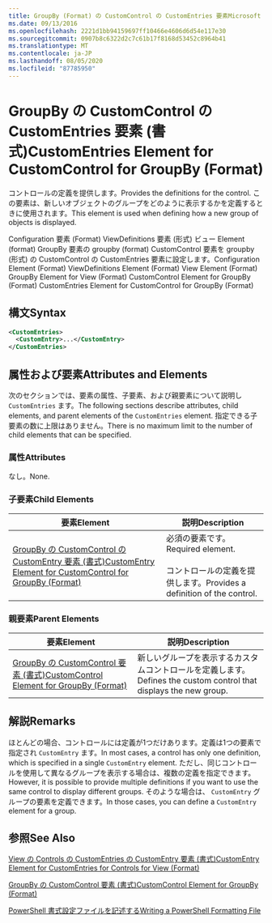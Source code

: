 ```yaml
---
title: GroupBy (Format) の CustomControl の CustomEntries 要素Microsoft Docs
ms.date: 09/13/2016
ms.openlocfilehash: 2221d1bb94159697ff10466e4606d6d54e117e30
ms.sourcegitcommit: 0907b8c6322d2c7c61b17f8168d53452c8964b41
ms.translationtype: MT
ms.contentlocale: ja-JP
ms.lasthandoff: 08/05/2020
ms.locfileid: "87785950"
---
```

# <a name="customentries-element-for-customcontrol-for-groupby-format"></a><span data-ttu-id="aa19a-102">GroupBy の CustomControl の CustomEntries 要素 (書式)</span><span class="sxs-lookup"><span data-stu-id="aa19a-102">CustomEntries Element for CustomControl for GroupBy (Format)</span></span>

<span data-ttu-id="aa19a-103">コントロールの定義を提供します。</span><span class="sxs-lookup"><span data-stu-id="aa19a-103">Provides the definitions for the control.</span></span> <span data-ttu-id="aa19a-104">この要素は、新しいオブジェクトのグループをどのように表示するかを定義するときに使用されます。</span><span class="sxs-lookup"><span data-stu-id="aa19a-104">This element is used when defining how a new group of objects is displayed.</span></span>

<span data-ttu-id="aa19a-105">Configuration 要素 (Format) ViewDefinitions 要素 (形式) ビュー Element (format) GroupBy 要素の groupby (format) CustomControl 要素を groupby (形式) の CustomControl の CustomEntries 要素に設定します。</span><span class="sxs-lookup"><span data-stu-id="aa19a-105">Configuration Element (Format) ViewDefinitions Element (Format) View Element (Format) GroupBy Element for View (Format) CustomControl Element for GroupBy (Format) CustomEntries Element for CustomControl for GroupBy (Format)</span></span>

## <a name="syntax"></a><span data-ttu-id="aa19a-106">構文</span><span class="sxs-lookup"><span data-stu-id="aa19a-106">Syntax</span></span>

```xml
<CustomEntries>
  <CustomEntry>...</CustomEntry>
</CustomEntries>
```

## <a name="attributes-and-elements"></a><span data-ttu-id="aa19a-107">属性および要素</span><span class="sxs-lookup"><span data-stu-id="aa19a-107">Attributes and Elements</span></span>

<span data-ttu-id="aa19a-108">次のセクションでは、要素の属性、子要素、および親要素について説明し `CustomEntries` ます。</span><span class="sxs-lookup"><span data-stu-id="aa19a-108">The following sections describe attributes, child elements, and parent elements of the `CustomEntries` element.</span></span> <span data-ttu-id="aa19a-109">指定できる子要素の数に上限はありません。</span><span class="sxs-lookup"><span data-stu-id="aa19a-109">There is no maximum limit to the number of child elements that can be specified.</span></span>

### <a name="attributes"></a><span data-ttu-id="aa19a-110">属性</span><span class="sxs-lookup"><span data-stu-id="aa19a-110">Attributes</span></span>

<span data-ttu-id="aa19a-111">なし。</span><span class="sxs-lookup"><span data-stu-id="aa19a-111">None.</span></span>

### <a name="child-elements"></a><span data-ttu-id="aa19a-112">子要素</span><span class="sxs-lookup"><span data-stu-id="aa19a-112">Child Elements</span></span>

|<span data-ttu-id="aa19a-113">要素</span><span class="sxs-lookup"><span data-stu-id="aa19a-113">Element</span></span>|<span data-ttu-id="aa19a-114">説明</span><span class="sxs-lookup"><span data-stu-id="aa19a-114">Description</span></span>|
|-------------|-----------------|
|[<span data-ttu-id="aa19a-115">GroupBy の CustomControl の CustomEntry 要素 (書式)</span><span class="sxs-lookup"><span data-stu-id="aa19a-115">CustomEntry Element for CustomControl for GroupBy (Format)</span></span>](./customentry-element-for-customcontrol-for-groupby-format.md)|<span data-ttu-id="aa19a-116">必須の要素です。</span><span class="sxs-lookup"><span data-stu-id="aa19a-116">Required element.</span></span><br /><br /> <span data-ttu-id="aa19a-117">コントロールの定義を提供します。</span><span class="sxs-lookup"><span data-stu-id="aa19a-117">Provides a definition of the control.</span></span>|

### <a name="parent-elements"></a><span data-ttu-id="aa19a-118">親要素</span><span class="sxs-lookup"><span data-stu-id="aa19a-118">Parent Elements</span></span>

|<span data-ttu-id="aa19a-119">要素</span><span class="sxs-lookup"><span data-stu-id="aa19a-119">Element</span></span>|<span data-ttu-id="aa19a-120">説明</span><span class="sxs-lookup"><span data-stu-id="aa19a-120">Description</span></span>|
|-------------|-----------------|
|[<span data-ttu-id="aa19a-121">GroupBy の CustomControl 要素 (書式)</span><span class="sxs-lookup"><span data-stu-id="aa19a-121">CustomControl Element for GroupBy (Format)</span></span>](./customcontrol-element-for-groupby-format.md)|<span data-ttu-id="aa19a-122">新しいグループを表示するカスタムコントロールを定義します。</span><span class="sxs-lookup"><span data-stu-id="aa19a-122">Defines the custom control that displays the new group.</span></span>|

## <a name="remarks"></a><span data-ttu-id="aa19a-123">解説</span><span class="sxs-lookup"><span data-stu-id="aa19a-123">Remarks</span></span>

<span data-ttu-id="aa19a-124">ほとんどの場合、コントロールには定義が1つだけあります。定義は1つの要素で指定され `CustomEntry` ます。</span><span class="sxs-lookup"><span data-stu-id="aa19a-124">In most cases, a control has only one definition, which is specified in a single `CustomEntry` element.</span></span> <span data-ttu-id="aa19a-125">ただし、同じコントロールを使用して異なるグループを表示する場合は、複数の定義を指定できます。</span><span class="sxs-lookup"><span data-stu-id="aa19a-125">However, it is possible to provide multiple definitions if you want to use the same control to display different groups.</span></span> <span data-ttu-id="aa19a-126">そのような場合は、 `CustomEntry` グループの要素を定義できます。</span><span class="sxs-lookup"><span data-stu-id="aa19a-126">In those cases, you can define a `CustomEntry` element for a group.</span></span>

## <a name="see-also"></a><span data-ttu-id="aa19a-127">参照</span><span class="sxs-lookup"><span data-stu-id="aa19a-127">See Also</span></span>

[<span data-ttu-id="aa19a-128">View の Controls の CustomEntries の CustomEntry 要素 (書式)</span><span class="sxs-lookup"><span data-stu-id="aa19a-128">CustomEntry Element for CustomEntries for Controls for View (Format)</span></span>](./customentry-element-for-customentries-for-controls-for-view-format.md)

[<span data-ttu-id="aa19a-129">GroupBy の CustomControl 要素 (書式)</span><span class="sxs-lookup"><span data-stu-id="aa19a-129">CustomControl Element for GroupBy (Format)</span></span>](./customcontrol-element-for-groupby-format.md)

[<span data-ttu-id="aa19a-130">PowerShell 書式設定ファイルを記述する</span><span class="sxs-lookup"><span data-stu-id="aa19a-130">Writing a PowerShell Formatting File</span></span>](./writing-a-powershell-formatting-file.md)
